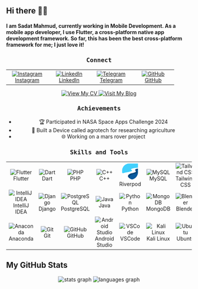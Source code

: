 <h2 align="left">Hi there 👋😊</h2>
<h4 align="left">
  I am Sadat Mahmud, currently working in Mobile Development. As a mobile app developer, I use Flutter, a cross-platform native app development framework. So far, this has been the best cross-platform framework for me; I just love it!
</h4>

<h3 align="center"><samp>Connect</samp></h3>
<div align="center">
  <table>
    <tr>
      <td align="center" width="100">
        <a href="https://www.instagram.com/sadat.mahmud_/" target="_blank">
          <img src="https://skillicons.dev/icons?i=instagram" alt="Instagram" width="45" height="45" />
          <br>Instagram
        </a>
      </td>
      <td align="center" width="100">
        <a href="https://www.linkedin.com/in/sadatmahmud1/" target="_blank">
          <img src="https://skillicons.dev/icons?i=linkedin" alt="LinkedIn" width="45" height="45" />
          <br>LinkedIn
        </a>
      </td>
      <td align="center" width="100">
        <a href="https://t.me/SadatMahmud" target="_blank">
          <img src="https://www.svgrepo.com/show/354443/telegram.svg" alt="Telegram" width="45" height="45" />
          <br>Telegram
        </a>
      </td>
      <td align="center" width="100">
        <a href="https://github.com/sadatpro" target="_blank">
          <img src="https://skillicons.dev/icons?i=github" alt="GitHub" width="45" height="45" />
          <br>GitHub
        </a>
      </td>
    </tr>
  </table>
</div>

<div align="center">
  <a href="https://flowcv.com/resume/cl5msmkqa3" target="_blank">
    <img src="https://img.shields.io/badge/View%20My%20CV-009688?style=for-the-badge&logo=resume&logoColor=white" alt="View My CV">
  </a>
  <a href="https://sadatmahmud.blog.com" target="_blank">
    <img src="https://img.shields.io/badge/Visit%20My%20Blog-007ACC?style=for-the-badge&logo=blog&logoColor=white" alt="Visit My Blog">
  </a>
</div>

<h3 align="center"><samp>Achievements</samp></h3>
<div align="center">
  <ul>
    <li>🏆 Participated in NASA Space Apps Challenge 2024</li>
    <li>🚀 Built a Device called agrotech for researching agriculture </li>
    <li>🌐 Working on a mars rover project</li>
    
  </ul>
</div>


<h3 align="center"><samp>Skills and Tools</samp></h3>
<div align="center">
  <table>
    <tr>
      <td align="center" width="100">
        <img src="https://www.vectorlogo.zone/logos/flutterio/flutterio-icon.svg" alt="Flutter" width="45" height="45" />
        <br>Flutter
      </td>
      <td align="center" width="100">
        <img src="https://www.vectorlogo.zone/logos/dartlang/dartlang-icon.svg" alt="Dart" width="45" height="45" />
        <br>Dart
      </td>
      <td align="center" width="100">
        <img src="https://skillicons.dev/icons?i=php" alt="PHP" width="45" height="45" />
        <br>PHP
      </td>
      <td align="center" width="100">
        <img src="https://skillicons.dev/icons?i=cpp" alt="C++" width="45" height="45" />
        <br>C++
      </td>
      <td align="center" width="100">
        <img src="https://raw.githubusercontent.com/sugith10/images/main/technologies/riverpod.png" alt="Riverpod" width="45" height="45" />
        <br>Riverpod
      </td>
      <td align="center" width="100">
        <img src="https://skillicons.dev/icons?i=mysql" alt="MySQL" width="45" height="45" />
        <br>MySQL
      </td>
      <td align="center" width="100">
        <img src="https://skillicons.dev/icons?i=tailwind" alt="Tailwind CSS" width="45" height="45" />
        <br>Tailwind CSS
      </td>
      <td align="center" width="100">
        <img src="https://skillicons.dev/icons?i=figma" alt="Figma" width="45" height="45" />
        <br>Figma
      </td>
    </tr>
    <tr>
      <td align="center" width="100">
        <img src="https://skillicons.dev/icons?i=idea" alt="IntelliJ IDEA" width="45" height="45" />
        <br>IntelliJ IDEA
      </td>
      <td align="center" width="100">
        <img src="https://skillicons.dev/icons?i=django" alt="Django" width="45" height="45" />
        <br>Django
      </td>
      <td align="center" width="100">
        <img src="https://skillicons.dev/icons?i=postgresql" alt="PostgreSQL" width="45" height="45" />
        <br>PostgreSQL
      </td>
      <td align="center" width="100">
        <img src="https://skillicons.dev/icons?i=java" alt="Java" width="45" height="45" />
        <br>Java
      </td>
      <td align="center" width="100">
        <img src="https://skillicons.dev/icons?i=python" alt="Python" width="45" height="45" />
        <br>Python
      </td>
      <td align="center" width="100">
        <img src="https://skillicons.dev/icons?i=mongodb" alt="MongoDB" width="45" height="45" />
        <br>MongoDB
      </td>
      <td align="center" width="100">
        <img src="https://skillicons.dev/icons?i=blender" alt="Blender" width="45" height="45" />
        <br>Blender
      </td>
      <td align="center" width="100">
        <img src="https://skillicons.dev/icons?i=bootstrap" alt="Bootstrap" width="45" height="45" />
        <br>Bootstrap
      </td>
    </tr>
    <tr>
      <td align="center" width="100">
        <img src="https://skillicons.dev/icons?i=anaconda" alt="Anaconda" width="45" height="45" />
        <br>Anaconda
      </td>
      <td align="center" width="100">
        <img src="https://user-images.githubusercontent.com/25181517/192108372-f71d70ac-7ae6-4c0d-8395-51d8870c2ef0.png" alt="Git" width="45" height="45" />
        <br>Git
      </td>
      <td align="center" width="100">
        <img src="https://skillicons.dev/icons?i=github" alt="GitHub" width="45" height="45" />
        <br>GitHub
      </td>
      <td align="center" width="100">
        <img src="https://skillicons.dev/icons?i=androidstudio" alt="Android Studio" width="45" height="45" />
        <br>Android Studio
      </td>
      <td align="center" width="100">
        <img src="https://skillicons.dev/icons?i=vscode" alt="VSCode" width="45" height="45" />
        <br>VSCode
      </td>
      <td align="center" width="100">
        <img src="https://skillicons.dev/icons?i=kali" alt="Kali Linux" width="45" height="45" />
        <br>Kali Linux
      </td>
      <td align="center" width="100">
        <img src="https://skillicons.dev/icons?i=ubuntu" alt="Ubuntu" width="45" height="45" />
        <br>Ubuntu
      </td>
      <td align="center" width="100">
        <img src="https://skillicons.dev/icons?i=windows" alt
                <img src="https://skillicons.dev/icons?i=windows" alt="Windows" width="45" height="45" />
        <br>Windows
      </td>
    </tr>
  </table>
</div>

<h2 align="left">My GitHub Stats</h2>
<div align="center">
  <img src="https://github-readme-stats.vercel.app/api?username=sadatpro&hide_title=false&hide_rank=false&show_icons=true&include_all_commits=true&count_private=true&disable_animations=false&theme=dracula&locale=en&hide_border=false&order=1" height="150" alt="stats graph" />
  <img src="https://github-readme-stats.vercel.app/api/top-langs?username=sadatpro&locale=en&hide_title=false&layout=compact&card_width=320&langs_count=5&theme=dracula&hide_border=false&order=2" height="150" alt="languages graph" />
</div>
